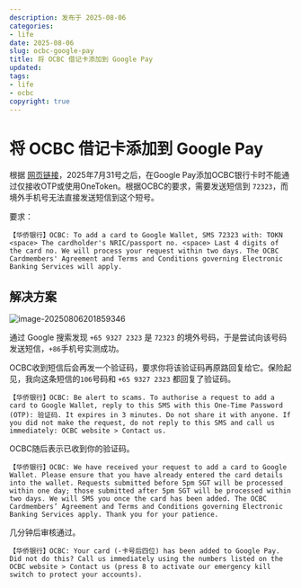 ```yaml
---
description: 发布于 2025-08-06
categories:
- life
date: 2025-08-06
slug: ocbc-google-pay
title: 将 OCBC 借记卡添加到 Google Pay
updated: 
tags: 
- life
- ocbc
copyright: true
---
```


# 将 OCBC 借记卡添加到 Google Pay

根据 [网页链接](https://milelion.com/2025/07/26/psa-add-your-ocbc-cards-to-google-pay-wallet-before-31-july/)，2025年7月31号之后，在Google Pay添加OCBC银行卡时不能通过仅接收OTP或使用OneToken。根据OCBC的要求，需要发送短信到 `72323`，而境外手机号无法直接发送短信到这个短号。

要求：

```
【华侨银行】OCBC: To add a card to Google Wallet, SMS 72323 with: TOKN <space> The cardholder's NRIC/passport no. <space> Last 4 digits of the card no. We will process your request within two days. The OCBC Cardmembers' Agreement and Terms and Conditions governing Electronic Banking Services will apply.
```

## 解决方案

![image-20250806201859346](https://media.opennet.top/i/2025/08/06/xe2h6e-0.png)

通过 Google 搜索发现 `+65 9327 2323` 是 `72323` 的境外号码，于是尝试向该号码发送短信，`+86`手机号实测成功。

OCBC收到短信后会再发一个验证码，要求你将该验证码再原路回复给它。保险起见，我向这条短信的`106`号码和 `+65 9327 2323` 都回复了验证码。

```
【华侨银行】OCBC: Be alert to scams. To authorise a request to add a card to Google Wallet, reply to this SMS with this One-Time Password (OTP): 验证码. It expires in 3 minutes. Do not share it with anyone. If you did not make the request, do not reply to this SMS and call us immediately: OCBC website > Contact us.
```

OCBC随后表示已收到你的验证码。

```
【华侨银行】OCBC: We have received your request to add a card to Google Wallet. Please ensure that you have already entered the card details into the wallet. Requests submitted before 5pm SGT will be processed within one day; those submitted after 5pm SGT will be processed within two days. We will SMS you once the card has been added. The OCBC Cardmembers’ Agreement and Terms and Conditions governing Electronic Banking Services apply. Thank you for your patience.
```

几分钟后审核通过。

```
【华侨银行】OCBC: Your card (-卡号后四位) has been added to Google Pay. Did not do this? Call us immediately using the numbers listed on the OCBC website > Contact us (press 8 to activate our emergency kill switch to protect your accounts).
```

